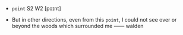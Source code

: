 - `point` S2 W2 [pɔɪnt]



-  But in other directions, even from this `point`, I could not see over or beyond the woods which surrounded me —— walden